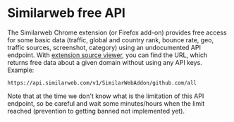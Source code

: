 # Similarweb free API

The Similarweb Chrome extension (or Firefox add-on) provides free access for some basic data (traffic, global and country rank, bounce rate, geo, traffic sources, screenshot, category) using an undocumented API endpoint. With [extension source viewer](https://addons.mozilla.org/hu/firefox/addon/crxviewer/), you can find the URL, which returns free data about a given domain without using any API keys. Example:

    https://api.similarweb.com/v1/SimilarWebAddon/github.com/all
    
Note that at the time we don't know what is the limitation of this API endpoint, so be careful and wait some minutes/hours when the limit reached (prevention to getting banned not implemented yet).
